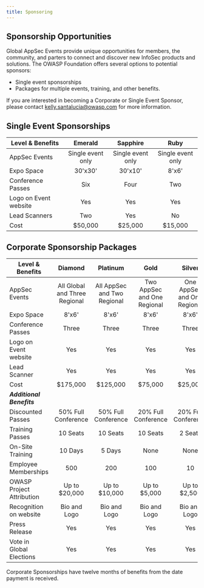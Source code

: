 ```yaml
---
title: Sponsoring
---
```


## Sponsorship Opportunities

Global AppSec Events provide unique opportunities for members, the community, and parters to connect and discover new InfoSec products and solutions. The OWASP Foundation offers several options to potential sponsors:

* Single event sponsorships
* Packages for multiple events, training, and other benefits.

If you are interested in becoming a Corporate or Single Event Sponsor, please contact 
[kelly.santalucia@owasp.com](mailto:kelly.santalucia@owasp.com?subject=Sponsorship%20Interest) for more information.

## Single Event Sponsorships

| Level & Benefits | Emerald | Sapphire | Ruby |
| ----- | :-----: | :-----: | :-----: | 
| AppSec Events | Single event only | Single event only | Single event only |
| Expo Space | 30'x30' | 30'x10' | 8'x6'|
| Conference Passes | Six  | Four  | Two  | 
| Logo on Event website | Yes | Yes | Yes |
| Lead Scanners | Two | Yes | No |
| Cost | $50,000 | $25,000 | $15,000 |


## Corporate Sponsorship Packages

| Level & Benefits | Diamond | Platinum | Gold | Silver |
| ----- | :-----: | :-----: | :-----: | :-----: |
| AppSec Events | All Global and Three Regional | All AppSec and Two Regional | Two AppSec and One Regional | One AppSec and One Regional |
| Expo Space | 8'x6'| 8'x6'| 8'x6'| 8'x6'|
| Conference Passes | Three  | Three  | Three  | Three  | 
| Logo on Event website | Yes | Yes | Yes | Yes |
| Lead Scanner | Yes | Yes | Yes | Yes |
| Cost | $175,000 | $125,000 | $75,000 | $25,000 |
| ***Additional Benefits*** | | | |
| Discounted Passes | 50% Full Conference | 50% Full Conference | 20% Full Conference | 20% Full Conference |
| Training Passes | 10 Seats |10 Seats |10 Seats |2 Seats |
| On-Site Training | 10 Days | 5 Days | None| None |
| Employee Memberships| 500 | 200 | 100 | 10 |
| OWASP Project Attribution | Up to $20,000 | Up to $10,000 | Up to $5,000 | Up to $2,500 |
| Recognition on website | Bio and Logo | Bio and Logo | Bio and Logo | Bio and Logo |
| Press Release | Yes | Yes | Yes | Yes |
| Vote in Global Elections | Yes | Yes | Yes | Yes |

Corporate Sponsorships have twelve months of benefits from the date payment is received.
